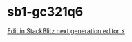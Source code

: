 # sb1-gc321q6

[Edit in StackBlitz next generation editor ⚡️](https://stackblitz.com/~/github.com/Totix777/sb1-gc321q6)